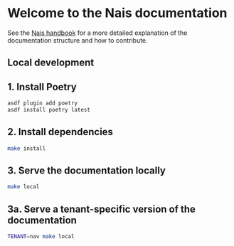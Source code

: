 # Welcome to the Nais documentation

See the [Nais handbook](https://handbook.nais.io/technical/write-the-doc/) for a more detailed explanation of the documentation structure and how to contribute.

## Local development

## 1. Install Poetry

```bash
asdf plugin add poetry
asdf install poetry latest
```

## 2. Install dependencies

```bash
make install
```
## 3. Serve the documentation locally

```bash
make local
```

## 3a. Serve a tenant-specific version of the documentation

```bash
TENANT=nav make local
```
